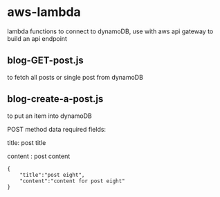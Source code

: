 # aws-lambda
lambda functions to connect to dynamoDB, use with aws api gateway to build an api endpoint


## blog-GET-post.js
to fetch all posts or single post from dynamoDB


## blog-create-a-post.js
to put an item into dynamoDB

POST method data required fields: 

title: post title  

content : post content
```
{
	"title":"post eight",
	"content":"content for post eight"
}
```
